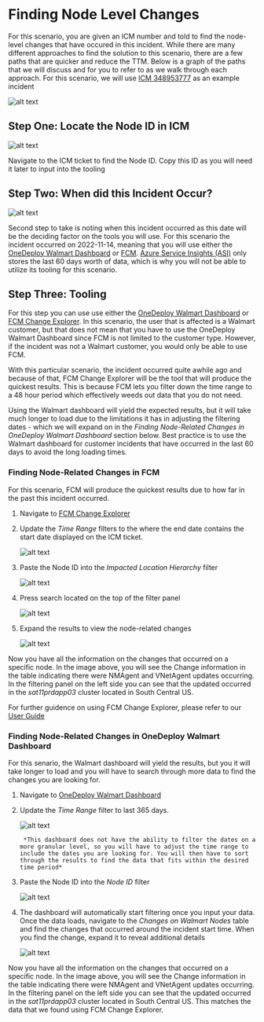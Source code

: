 # Finding Node Level Changes

For this scenario, you are given an ICM number and told to find the node-level changes that have occured in this incident. While there are many different approaches to find the solution to this scenario, there are a few paths that are quicker and reduce the TTM. Below is a graph of the paths that we will discuss and for you to refer to as we walk through each approach. For this scenario, we will use [ICM 348953777](https://portal.microsofticm.com/imp/v3/incidents/details/348953777/home) as an example incident

![alt text](media/ACE_01.png)

## Step One: Locate the Node ID in ICM

![alt text](media/ACE_01_a.png)

Navigate to the ICM ticket to find the Node ID. Copy this ID as you will need it later to input into the tooling

## Step Two: When did this Incident Occur?

![alt text](media/ACE_01_b.png)

Second step to take is noting when this incident occurred as this date will be the deciding factor on the tools you will use. For this scenario the incident occurred on 2022-11-14, meaning that you will use either the [OneDeploy Walmart Dashboard](https://dataexplorer.azure.com/dashboards/95963854-b111-4680-a16f-9f3383d49f9b?p-_startTime=2days&p-_endTime=now&p-_measure=all&p-_payload=all&p-_tag=all&p-_impact=v-All&p-_region=all&p-_ve=all&p-_noflyzone=all&p-_RoleInstanceName=all&p-_nodeid=all#c676ca09-727b-4124-ab01-8e3782e191f9) or [FCM](https://aka.ms/FCM). [Azure Service Insights (ASI)](https://asi.azure.ms/) only stores the last 60 days worth of data, which is why you will not be able to utilize its tooling for this scenario. 

## Step Three: Tooling

For this step you can use use either the [OneDeploy Walmart Dashboard](https://dataexplorer.azure.com/dashboards/95963854-b111-4680-a16f-9f3383d49f9b?p-_startTime=2days&p-_endTime=now&p-_measure=all&p-_payload=all&p-_tag=all&p-_impact=v-All&p-_region=all&p-_ve=all&p-_noflyzone=all&p-_RoleInstanceName=all&p-_nodeid=all#c676ca09-727b-4124-ab01-8e3782e191f9) or [FCM Change Explorer](https://aka.ms/FCM). In this scenario, the user that is affected is a Walmart customer, but that does not mean that you have to use the OneDeploy Walmart Dashboard since FCM is not limited to the customer type. However, if the incident was not a Walmart customer, you would only be able to use FCM. 

With this particular scenario, the incident occurred quite awhile ago and because of that, FCM Change Explorer will be the tool that will produce the quickest results. This is because FCM lets you filter down the time range to a 48 hour period which effectively weeds out data that you do not need. 

Using the Walmart dashboard will yield the expected results, but it will take much longer to load due to the limitations it has in adjusting the filtering dates - which we will expand on in the *Finding Node-Related Changes in OneDeploy Walmart Dashboard* section below. Best practice is to use the Walmart dashboard for customer incidents that have occurred in the last 60 days to avoid the long loading times.

### Finding Node-Related Changes in FCM

For this scenario, FCM will produce the quickest results due to how far in the past this incident occurred.

1. Navigate to [FCM Change Explorer](https://aka.ms/FCM)
2. Update the *Time Range* filters to the where the end date contains the start date displayed on the ICM ticket. 

    ![alt text](media/ACE_01_c.png)

3. Paste the Node ID into the *Impacted Location Hierarchy* filter

    ![alt text](media/ACE_01_d.png)

4. Press search located on the top of the filter panel

    ![alt text](media/ACE_01_e.png)

5. Expand the results to view the node-related changes

    ![alt text](media/ACE_01_f.png)

Now you have all the information on the changes that occurred on a specific node. In the image above, you will see the Change information in the table indicating there were NMAgent and VNetAgent updates occurring. In the filtering panel on the left side you can see that the updated occurred in the *sat11prdapp03* cluster located in South Central US.

For further guidence on using FCM Change Explorer, please refer to our [User Guide](https://eng.ms/docs/products/fcm-engineering-hub/changeexplorer/changeexploreroverview)

### Finding Node-Related Changes in OneDeploy Walmart Dashboard

For this senario, the Walmart dashboard will yield the results, but you it will take longer to load and you will have to search through more data to find the changes you are looking for.

1. Navigate to [OneDeploy Walmart Dashboard](https://dataexplorer.azure.com/dashboards/95963854-b111-4680-a16f-9f3383d49f9b?p-_startTime=2days&p-_endTime=now&p-_measure=all&p-_payload=all&p-_tag=all&p-_impact=v-All&p-_region=all&p-_ve=all&p-_noflyzone=all&p-_RoleInstanceName=all&p-_nodeid=all#c676ca09-727b-4124-ab01-8e3782e191f9)

2. Update the *Time Range* filter to last 365 days.

    ![alt text](media/ACE_01_g.png)

        *This dashboard does not have the ability to filter the dates on a more granular level, so you will have to adjust the time range to include the dates you are looking for. You will then have to sort through the results to find the data that fits within the desired time period*

3. Paste the Node ID into the *Node ID* filter

    ![alt text](media/ACE_01_h.png)

4. The dashboard will automatically start filtering once you input your data. Once the data loads, navigate to the *Changes on Walmart Nodes* table and find the changes that occurred around the incident start time. When you find the change, expand it to reveal additional details

    ![alt text](media/ACE_01_i.png)

Now you have all the information on the changes that occurred on a specific node. In the image above, you will see the Change information in the table indicating there were NMAgent and VNetAgent updates occurring. In the filtering panel on the left side you can see that the updated occurred in the *sat11prdapp03* cluster located in South Central US. This matches the data that we found using FCM Change Explorer.